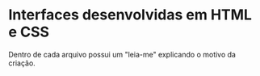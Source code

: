 <h1>Interfaces desenvolvidas em HTML e CSS</h1>
Dentro de cada arquivo possui um "leia-me" explicando o motivo da criação.

